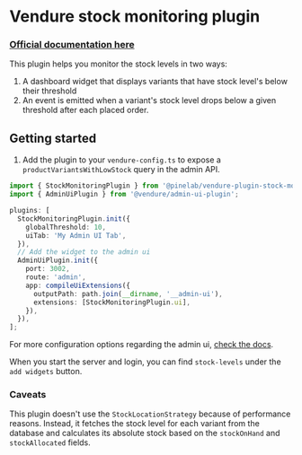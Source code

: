 # Vendure stock monitoring plugin

### [Official documentation here](https://pinelab-plugins.com/plugin/vendure-plugin-stock-monitoring)

This plugin helps you monitor the stock levels in two ways:

1. A dashboard widget that displays variants that have stock level's below their threshold
2. An event is emitted when a variant's stock level drops below a given threshold after each placed order.

## Getting started

1. Add the plugin to your `vendure-config.ts` to expose a `productVariantsWithLowStock` query in the admin API.

```ts
import { StockMonitoringPlugin } from '@pinelab/vendure-plugin-stock-monitoring';
import { AdminUiPlugin } from '@vendure/admin-ui-plugin';

plugins: [
  StockMonitoringPlugin.init({
    globalThreshold: 10,
    uiTab: 'My Admin UI Tab',
  }),
  // Add the widget to the admin ui
  AdminUiPlugin.init({
    port: 3002,
    route: 'admin',
    app: compileUiExtensions({
      outputPath: path.join(__dirname, '__admin-ui'),
      extensions: [StockMonitoringPlugin.ui],
    }),
  }),
];
```

For more configuration options regarding the admin
ui, [check the docs](https://www.vendure.io/docs/plugins/extending-the-admin-ui/).

When you start the server and login, you can find `stock-levels` under the `add widgets` button.

### Caveats

This plugin doesn't use the `StockLocationStrategy` because of performance reasons. Instead, it fetches the stock level for each variant from the database and calculates its absolute stock based on the `stockOnHand` and `stockAllocated` fields.
